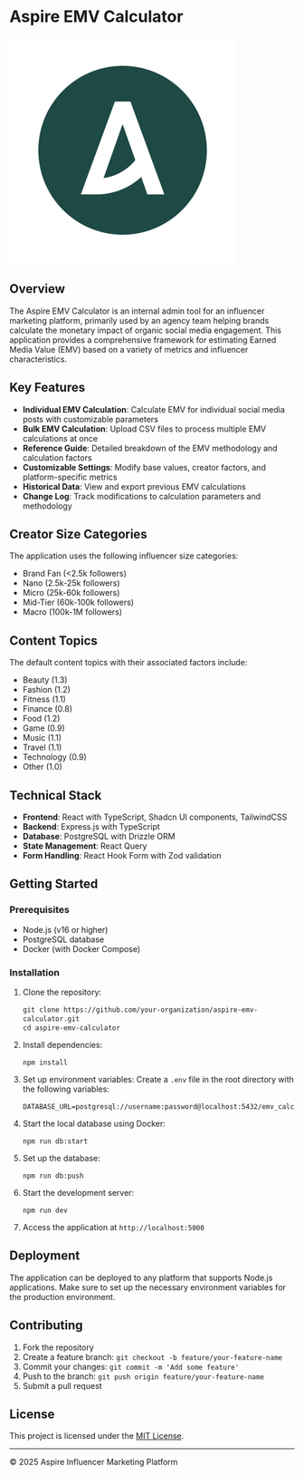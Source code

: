 # Aspire EMV Calculator

![Aspire Logo](/client/public/icon.png)

## Overview

The Aspire EMV Calculator is an internal admin tool for an influencer marketing platform, primarily used by an agency team helping brands calculate the monetary impact of organic social media engagement. This application provides a comprehensive framework for estimating Earned Media Value (EMV) based on a variety of metrics and influencer characteristics.

## Key Features

- **Individual EMV Calculation**: Calculate EMV for individual social media posts with customizable parameters
- **Bulk EMV Calculation**: Upload CSV files to process multiple EMV calculations at once
- **Reference Guide**: Detailed breakdown of the EMV methodology and calculation factors
- **Customizable Settings**: Modify base values, creator factors, and platform-specific metrics
- **Historical Data**: View and export previous EMV calculations
- **Change Log**: Track modifications to calculation parameters and methodology

## Creator Size Categories

The application uses the following influencer size categories:

- Brand Fan (<2.5k followers)
- Nano (2.5k-25k followers)
- Micro (25k-60k followers)
- Mid-Tier (60k-100k followers)
- Macro (100k-1M followers)

## Content Topics

The default content topics with their associated factors include:

- Beauty (1.3)
- Fashion (1.2)
- Fitness (1.1)
- Finance (0.8)
- Food (1.2)
- Game (0.9)
- Music (1.1)
- Travel (1.1)
- Technology (0.9)
- Other (1.0)

## Technical Stack

- **Frontend**: React with TypeScript, Shadcn UI components, TailwindCSS
- **Backend**: Express.js with TypeScript
- **Database**: PostgreSQL with Drizzle ORM
- **State Management**: React Query
- **Form Handling**: React Hook Form with Zod validation

## Getting Started

### Prerequisites

- Node.js (v16 or higher)
- PostgreSQL database
- Docker (with Docker Compose)

### Installation

1. Clone the repository:

   ```
   git clone https://github.com/your-organization/aspire-emv-calculator.git
   cd aspire-emv-calculator
   ```

2. Install dependencies:

   ```
   npm install
   ```

3. Set up environment variables:
   Create a `.env` file in the root directory with the following variables:

   ```
   DATABASE_URL=postgresql://username:password@localhost:5432/emv_calculator
   ```

4. Start the local database using Docker:

   ```
   npm run db:start
   ```

5. Set up the database:

   ```
   npm run db:push
   ```

6. Start the development server:

   ```
   npm run dev
   ```

7. Access the application at `http://localhost:5000`

## Deployment

The application can be deployed to any platform that supports Node.js applications. Make sure to set up the necessary environment variables for the production environment.

## Contributing

1. Fork the repository
2. Create a feature branch: `git checkout -b feature/your-feature-name`
3. Commit your changes: `git commit -m 'Add some feature'`
4. Push to the branch: `git push origin feature/your-feature-name`
5. Submit a pull request

## License

This project is licensed under the [MIT License](LICENSE).

---

© 2025 Aspire Influencer Marketing Platform
